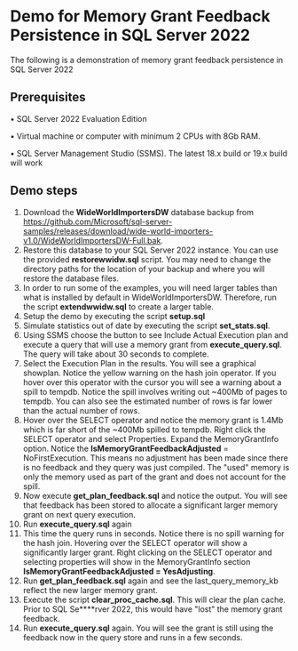 # Demo for Memory Grant Feedback Persistence in SQL Server 2022

The following is a demonstration of memory grant feedback persistence in SQL Server 2022

## Prerequisites

•	SQL Server 2022 Evaluation Edition

•	Virtual machine or computer with minimum 2 CPUs with 8Gb RAM.

•	SQL Server Management Studio (SSMS). The latest 18.x build or 19.x build will work

## Demo steps

1. Download the **WideWorldImportersDW** database backup from https://github.com/Microsoft/sql-server-samples/releases/download/wide-world-importers-v1.0/WideWorldImportersDW-Full.bak.
2. Restore this database to your SQL Server 2022 instance. You can use the provided **restorewwidw.sql** script. You may need to change the directory paths for the location of your backup and where you will restore the database files.
3. In order to run some of the examples, you will need larger tables than what is installed by default in WideWorldImportersDW. Therefore, run the script **extendwwidw.sql** to create a larger table.
4. Setup the demo by executing the script **setup.sql**
5. Simulate statistics out of date by executing the script **set_stats.sql**.
6. Using SSMS choose the button to see Include Actual Execution plan and execute a query that will use a memory grant from **execute_query.sql**. The query will take about 30 seconds to complete.
7. Select the Execution Plan in the results. You will see a graphical showplan. Notice the yellow warning on the hash join operator. If you hover over this operator with the cursor you will see a warning about a spill to tempdb. Notice the spill involves writing out ~400Mb of pages to tempdb. You can also see the estimated number of rows is far lower than the actual number of rows. 
8. Hover over the SELECT operator and notice the memory grant is 1.4Mb which is far short of the ~400Mb spilled to tempdb. Right click the SELECT operator and select Properties. Expand the MemoryGrantInfo option. Notice the **IsMemoryGrantFeedbackAdjusted** = NoFirstExecution. This means no adjustment has been made since there is no feedback and they query was just compiled. The "used" memory is only the memory used as part of the grant and does not account for the spill.
9. Now execute **get_plan_feedback.sql** and notice the output. You will see that feedback has been stored to allocate a significant larger memory grant on next query execution.
10. Run **execute_query.sql** again
11. This time the query runs in seconds. Notice there is no spill warning for the hash join. Hovering over the SELECT operator will show a significantly larger grant. Right clicking on the SELECT operator and selecting properties will show in the MemoryGrantInfo section **IsMemoryGrantFeedbackAdjusted = YesAdjusting**.  
12. Run **get_plan_feedback.sql** again and see the last_query_memory_kb reflect the new larger memory grant.
13. Execute the script **clear_proc_cache.sql**. This will clear the plan cache. Prior to SQL Se****rver 2022, this would have "lost" the memory grant feedback.
14. Run **execute_query.sql** again. You will see the grant is still using the feedback now in the query store and runs in a few seconds.